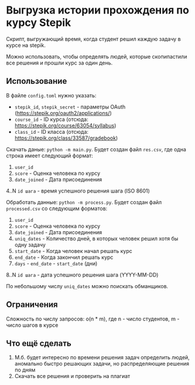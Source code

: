 # Выгрузка истории прохождения по курсу Stepik

Скрипт, выгружающий время, когда студент решил каждую задачу в курсе на stepik.

Можно использовать, чтобы определять людей, которые скопипастили все решения и прошли курс за один день.

## Использование

В файле `config.toml` нужно указать:
- `stepik_id`, `stepik_secret` - параметры OAuth (https://stepik.org/oauth2/applications/)
- `course_id` - ID курса (отсюда: https://stepik.org/course/63054/syllabus)
- `class_id` - ID класса (отсюда: https://stepik.org/class/33587/gradebook)

Скачать даные: `python -m main.py`. Будет создан файл `res.csv`, где одна строка имеет следующий формат:
1. `user_id`
2. `score` - Оценка человека по курсу
3. `date_joined` - Дата присоединения  

4..N `id шага` - время успешного решения шага (ISO 8601)

Обработать данные: `python -m process.py`. Будет создан файл `processed.csv` со следующим форматов:
1. `user_id`
2. `score` - Оценка человека по курсу
3. `date_joined` - Дата присоединения
4. `uniq_dates` - Количество дней, в которых человек решил хотя бы одну задачу
5. `start_date` - Когда человек начал решать курс
6. `end_date` - Когда закончил решать курс
7. `days` - `end_date` - `start_date` (дни)  

8..N `id шага` - дата успешного решения шага (YYYY-MM-DD)

По небольшому числу `uniq_dates` можно поискать обманщиков.

## Ограничения
Сложность по числу запросов: o(n * m), где n - число студентов, m - число шагов в курсе

## Что ещё сделать
1. М.б. будет интересно по времени решения задач определить людей, аномально быстро решающих задачи, но распределяющие решения по дням
2. Скачать все решения и проверить на плагиат

